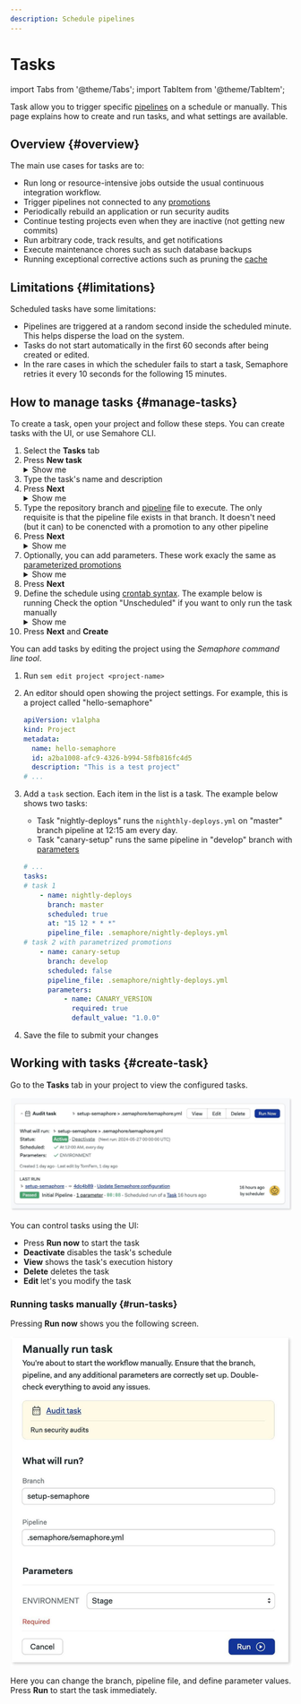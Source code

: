 ```yaml
---
description: Schedule pipelines
---
```


# Tasks

import Tabs from '@theme/Tabs';
import TabItem from '@theme/TabItem';

Task allow you to trigger specific [pipelines](./pipelines) on a schedule or manually. This page explains how to create and run tasks, and what settings are available.

## Overview {#overview}

The main use cases for tasks are to:

- Run long or resource-intensive jobs outside the usual continuous integration workflow.
- Trigger pipelines not connected to any [promotions](./promotions)
- Periodically rebuild an application or run security audits
- Continue testing projects even when they are inactive (not getting new commits)
- Run arbitrary code, track results, and get notifications
- Execute maintenance chores such as such database backups
- Running exceptional corrective actions such as pruning the [cache](./jobs#cache)


## Limitations {#limitations}

Scheduled tasks have some limitations:

- Pipelines are triggered at a random second inside the scheduled minute. This helps disperse the load on the system.
- Tasks do not start automatically in the first 60 seconds after being created or edited.
- In the rare cases in which the scheduler fails to start a task, Semaphore retries it every 10 seconds for the following 15 minutes.

## How to manage tasks {#manage-tasks}

To create a task, open your project and follow these steps. You can create tasks with the UI, or use Semahore CLI.

<Tabs groupId="ui-cli">
<TabItem value="ui" label="UI">

1. Select the **Tasks** tab
2. Press **New task**
        <details>
        <summary>Show me</summary>
        <div>
            ![Creating a new task](./img/task-create.jpg)
        </div>
        </details>  
3. Type the task's name and description
4. Press **Next**
    <details>
        <summary>Show me</summary>
        <div>
        ![Task creation step 1: name and description](./img/task-create-1.jpg)
        </div>
    </details>
5. Type the repository branch and [pipeline](./pipelines) file to execute. The only requisite is that the pipeline file exists in that branch. It doesn't need (but it can) to be conencted with a promotion to any other pipeline
6. Press **Next**
    <details>
        <summary>Show me</summary>
        <div>
        ![Task creation step 2: branch and pipeline](./img/task-create-2.jpg)
        </div>
    </details>
7. Optionally, you can add parameters. These work exacly the same as [parameterized promotions](./promotions#parameters)
    <details>
        <summary>Show me</summary>
        <div>
        ![Task creation step 3: parameters](./img/task-create-3.jpg)
        </div>
    </details>
8. Press **Next**
9. Define the schedule using [crontab syntax](https://crontab.guru/). The example below is running Check the option "Unscheduled" if you want to only run the task manually
    <details>
        <summary>Show me</summary>
        <div>
        ![Task creation step 4: schedule](./img/task-create-4.jpg)
        </div>
    </details>
10. Press **Next** and **Create**

</TabItem>
<TabItem value="cli" label="CLI">

You can add tasks by editing the project using the _Semaphore command line tool_.

1. Run `sem edit project <project-name>`
2. An editor should open showing the project settings. For example, this is a project called "hello-semaphore"

    ```yaml title="sem edit projet hello-semaphore"
    apiVersion: v1alpha
    kind: Project
    metadata:
      name: hello-semaphore
      id: a2ba1008-afc9-4326-b994-58fb816fc4d5
      description: "This is a test project"
    # ...
    ```
3. Add a `task` section. Each item in the list is a task. The example below shows two tasks:
   - Task "nightly-deploys" runs the `nighthly-deploys.yml` on "master" branch pipeline at 12:15 am every day.
   - Task "canary-setup" runs the same pipeline in "develop" branch with [parameters](./promotions#parameters)

    ```yaml title="sem edit projet hello-semaphore"
    # ...
    tasks:
    # task 1
        - name: nightly-deploys
          branch: master
          scheduled: true
          at: "15 12 * * *"
          pipeline_file: .semaphore/nightly-deploys.yml
    # task 2 with parametrized promotions
        - name: canary-setup
          branch: develop
          scheduled: false
          pipeline_file: .semaphore/nightly-deploys.yml
          parameters:
              - name: CANARY_VERSION
                required: true
                default_value: "1.0.0"
    ```

4. Save the file to submit your changes

</TabItem>
</Tabs>

## Working with tasks {#create-task}

Go to the **Tasks** tab in your project to view the configured tasks.

![Viewing a task on Semaphore UI](./img/task-view.jpg)

You can control tasks using the UI:
- Press **Run now** to start the task
- **Deactivate** disables the task's schedule
- **View** shows the task's execution history
- **Delete** deletes the task
- **Edit** let's you modify the task

### Running tasks manually {#run-tasks}

Pressing **Run now** shows you the following screen.

![Running task manually](./img/task-run.jpg)

Here you can change the branch, pipeline file, and define parameter values. Press **Run** to start the task immediately.
